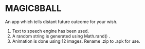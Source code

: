 # MAGIC8BALL
An app which tells  distant future outcome for your wish.
1. Text to speech engine has been used.
2. A random string is generated using Math.rand() .
3. Animation is done using 12 images.
Rename .zip to .apk for use.
